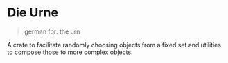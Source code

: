 Die Urne
========

> german for: the urn

A crate to facilitate randomly choosing objects from a fixed set and utilities to compose those to more complex objects.
